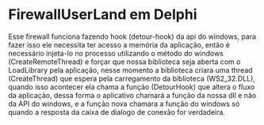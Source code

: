 # FirewallUserLand em Delphi

Esse firewall funciona fazendo hook (detour-hook) da api do windows, para fazer isso ele necessita ter acesso a memória da aplicação, então é necessário injeta-lo no processo utilizando o método do windows (CreateRemoteThread) e forçar que nossa biblioteca seja aberta com o LoadLibrary pela aplicação, nesse momento a biblioteca criara uma thread (CreateThread) que espera pela carregamento da biblioteca (WS2_32.DLL), quando isso acontecer ela chama a função (DetourHook) que altera o fluxo da aplicação, dessa forma o aplicativo chamará a função da nossa dll e não da API do windows, e a função nova chamara a função do windows só quando a resposta da caixa de dialogo de conexão for verdadeira.
